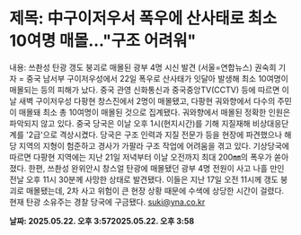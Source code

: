 # **제목: 中구이저우서 폭우에 산사태로 최소 10여명 매몰…"구조 어려워"**

  내용: 쓰촨성 탄광 갱도 붕괴로 매몰된 광부 4명 시신 발견    (서울=연합뉴스) 권숙희 기자 = 중국 남서부 구이저우성에서 22일 폭우로 산사태가 잇달아 발생해 최소 10여명이 매몰되는 등의 피해가 났다.    중국 관영 신화통신과 중국중앙TV(CCTV) 등에 따르면 이날 새벽 구이저우성 다팡현 창스진에서 2명이 매몰됐고, 다팡현 궈와향에서 다수의 주민이 매몰돼 최소 총 10여명이 매몰된 것으로 집계됐다.    궈와향에서 매몰된 정확한 인원은 파악되지 않고 있다.    중국 당국은 이날 오후 1시(현지시간)를 기해 지질재해 비상대응단계를 '2급'으로 격상시켰다.    당국은 구조 인력과 지질 전문가 등을 현장에 파견했으나 해당 지역의 지형이 험준하고 경사가 가팔라 구조 작업에 어려움을 겪고 있다.     기상당국에 따르면 다팡현 지역에는 지난 21일 저녁부터 이날 오전까지 최대 200㎜의 폭우가 쏟아졌다.    한편, 쓰촨성 완위안시 창스얼 탄광에 매몰됐던 광부 4명 전원이 사고 나흘 만인 전날 오후 11시 30분께 사망한 상태로 발견됐다.    이들은 지난 17일 오전 11시께 갱도 붕괴로 매몰됐는데, 2차 사고 위험이 큰 현장 상황 때문에 수색에 상당한 시간이 걸렸다.    현재 탄광 소유주는 경찰 당국에 구금됐다.    suki@yna.co.kr

  **날짜: 2025.05.22. 오후 3:572025.05.22. 오후 3:58**